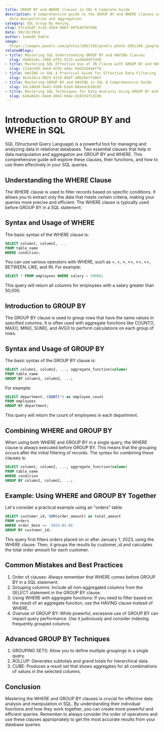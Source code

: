 ```yaml
---
title: GROUP BY and WHERE Clauses in SQL A Complete Guide
description: A comprehensive guide to the GROUP BY and WHERE clauses in SQL for effective
  data manipulation and aggregation
category: SQL Group By Having
slug: 57ca2bdf-5c45-4269-9867-997b4d76fd40
date: 09/19/2024
author: Sumedh Dable
image: 
  https://images.pexels.com/photos/2061168/pexels-photo-2061168.jpeg?auto=compress&cs=tinysrgb&w=600
relatedBlogs:
- title: Mastering SQL Understanding GROUP BY and HAVING Clauses
  slug: d8d02a9c-2980-4f91-9125-aa5b09d5fd40
- title: Mastering SQL Effective Use of IN Clause with GROUP BY and HAVING
  slug: 1234cb45-a4e4-4c02-a9ac-6dd31b44eff0
- title: HAVING in SQL A Practical Guide for Effective Data Filtering
  slug: 9e3e16ca-0825-4116-8b8f-40b29effe0ef
- title: Mastering GROUP BY and HAVING in SQL A Comprehensive Guide
  slug: 3dc186d9-9a45-4586-b3a9-86eedcb30245
- title: Mastering SQL Techniques for Data Analysis Using GROUP BY and HAVING Together
  slug: 64da66dc-84e6-4041-b84e-d18334f1d1b6
---
```


# Introduction to GROUP BY and WHERE in SQL

SQL (Structured Query Language) is a powerful tool for managing and analyzing data in relational databases. Two essential clauses that help in data manipulation and aggregation are GROUP BY and WHERE. This comprehensive guide will explore these clauses, their functions, and how to use them effectively in your SQL queries.

## Understanding the WHERE Clause

The WHERE clause is used to filter records based on specific conditions. It allows you to extract only the data that meets certain criteria, making your queries more precise and efficient. The WHERE clause is typically used before GROUP BY in a SQL statement.

## Syntax and Usage of WHERE

The basic syntax of the WHERE clause is:

```sql
SELECT column1, column2, ...
FROM table_name
WHERE condition;
```

You can use various operators with WHERE, such as =, <, >, <=, >=, <>, BETWEEN, LIKE, and IN. For example:

```sql
SELECT * FROM employees WHERE salary > 50000;
```

This query will return all columns for employees with a salary greater than 50,000.

## Introduction to GROUP BY

The GROUP BY clause is used to group rows that have the same values in specified columns. It is often used with aggregate functions like COUNT(), MAX(), MIN(), SUM(), and AVG() to perform calculations on each group of rows.

## Syntax and Usage of GROUP BY

The basic syntax of the GROUP BY clause is:

```sql
SELECT column1, column2, ..., aggregate_function(column)
FROM table_name
GROUP BY column1, column2, ...;
```

For example:

```sql
SELECT department, COUNT(*) as employee_count
FROM employees
GROUP BY department;
```

This query will return the count of employees in each department.

## Combining WHERE and GROUP BY

When using both WHERE and GROUP BY in a single query, the WHERE clause is always executed before GROUP BY. This means that the grouping occurs after the initial filtering of records. The syntax for combining these clauses is:

```sql
SELECT column1, column2, ..., aggregate_function(column)
FROM table_name
WHERE condition
GROUP BY column1, column2, ...;
```

## Example: Using WHERE and GROUP BY Together

Let's consider a practical example using an "orders" table:

```sql
SELECT customer_id, SUM(order_amount) as total_amount
FROM orders
WHERE order_date >= '2023-01-01'
GROUP BY customer_id;
```

This query first filters orders placed on or after January 1, 2023, using the WHERE clause. Then, it groups the results by customer_id and calculates the total order amount for each customer.

## Common Mistakes and Best Practices

1. Order of clauses: Always remember that WHERE comes before GROUP BY in a SQL statement.
2. Grouping columns: Include all non-aggregated columns from the SELECT statement in the GROUP BY clause.
3. Using WHERE with aggregate functions: If you need to filter based on the result of an aggregate function, use the HAVING clause instead of WHERE.
4. Overuse of GROUP BY: While powerful, excessive use of GROUP BY can impact query performance. Use it judiciously and consider indexing frequently grouped columns.

## Advanced GROUP BY Techniques

1. GROUPING SETS: Allow you to define multiple groupings in a single query.
2. ROLLUP: Generates subtotals and grand totals for hierarchical data.
3. CUBE: Produces a result set that shows aggregates for all combinations of values in the selected columns.

## Conclusion

Mastering the WHERE and GROUP BY clauses is crucial for effective data analysis and manipulation in SQL. By understanding their individual functions and how they work together, you can create more powerful and efficient queries. Remember to always consider the order of operations and use these clauses appropriately to get the most accurate results from your database queries.